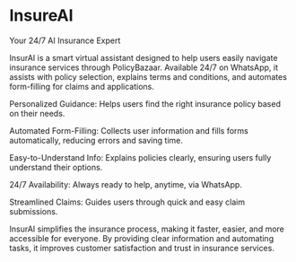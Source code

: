 # InsureAI
Your 24/7 AI Insurance Expert


InsurAI is a smart virtual assistant designed to help users easily navigate insurance services through PolicyBazaar. Available 24/7 on WhatsApp, it assists with policy selection, explains terms and conditions, and automates form-filling for claims and applications.


Personalized Guidance: Helps users find the right insurance policy based on their needs.


Automated Form-Filling: Collects user information and fills forms automatically, reducing errors and saving time.


Easy-to-Understand Info: Explains policies clearly, ensuring users fully understand their options.

24/7 Availability: Always ready to help, anytime, via WhatsApp.


Streamlined Claims: Guides users through quick and easy claim submissions.


InsurAI simplifies the insurance process, making it faster, easier, and more accessible for everyone. By providing clear information and automating tasks, it improves customer satisfaction and trust in insurance services.
